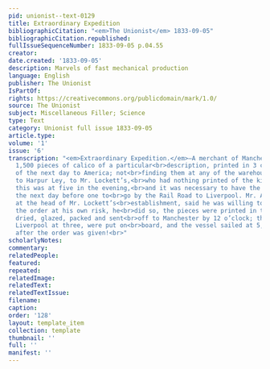 ```yaml
---
pid: unionist--text-0129
title: Extraordinary Expedition
bibliographicCitation: "<em>The Unionist</em> 1833-09-05"
bibliographicCitation.republished: 
fullIssueSequenceNumber: 1833-09-05 p.04.55
creator: 
date.created: '1833-09-05'
description: Marvels of fast mechanical production
language: English
publisher: The Unionist
IsPartOf: 
rights: https://creativecommons.org/publicdomain/mark/1.0/
source: The Unionist
subject: Miscellaneous Filler; Science
type: Text
category: Unionist full issue 1833-09-05
article.type: 
volume: '1'
issue: '6'
transcription: "<em>Extraordinary Expedition.</em>—A merchant of Manchester wanted
  1,500 pieces of calico of a particular<br>description, printed in 3 colors, to send
  of the next day to America; not<br>finding them at any of the warehouses, he went
  to Harpur Ley, to Mr. Lockett’s,<br>who had nothing printed of the kind he wanted;
  this was at five in the evening,<br>and it was necessary to have the goods in Manchester
  the next day before one to<br>go by the Rail Road to Liverpool. Mr. Alsop who is
  at the head of Mr. Lockett’s<br>establishment, said he was willing to undertake
  the order at his own risk, he<br>did so, the pieces were printed in three colors,
  dried, glazed, packed and sent<br>off to Manchester by 12 o’clock; they reached
  Liverpool at three, were put on<br>board, and the vessel sailed at 5, just 24 hours
  after the order was given!<br>"
scholarlyNotes: 
commentary: 
relatedPeople: 
featured: 
repeated: 
relatedImage: 
relatedText: 
relatedTextIssue: 
filename: 
caption: 
order: '128'
layout: template_item
collection: template
thumbnail: ''
full: ''
manifest: ''
---
```

